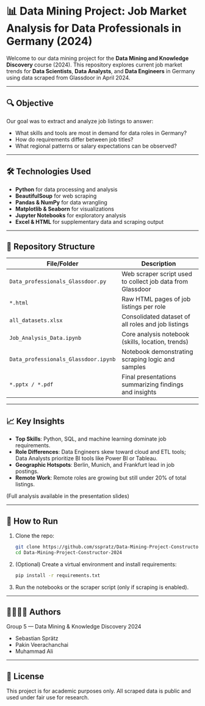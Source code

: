 # 📊 Data Mining Project: Job Market Analysis for Data Professionals in Germany (2024)

Welcome to our data mining project for the **Data Mining and Knowledge Discovery** course (2024). This repository explores current job market trends for **Data Scientists**, **Data Analysts**, and **Data Engineers** in Germany using data scraped from Glassdoor in April 2024.

---

## 🔍 Objective

Our goal was to extract and analyze job listings to answer:
- What skills and tools are most in demand for data roles in Germany?
- How do requirements differ between job titles?
- What regional patterns or salary expectations can be observed?

---

## 🛠️ Technologies Used

- **Python** for data processing and analysis
- **BeautifulSoup** for web scraping
- **Pandas & NumPy** for data wrangling
- **Matplotlib & Seaborn** for visualizations
- **Jupyter Notebooks** for exploratory analysis
- **Excel & HTML** for supplementary data and scraping output

---

## 📁 Repository Structure

| File/Folder | Description |
|------------|-------------|
| `Data_professionals_Glassdoor.py` | Web scraper script used to collect job data from Glassdoor |
| `*.html` | Raw HTML pages of job listings per role |
| `all_datasets.xlsx` | Consolidated dataset of all roles and job listings |
| `Job_Analysis_Data.ipynb` | Core analysis notebook (skills, location, trends) |
| `Data_professionals_Glassdoor.ipynb` | Notebook demonstrating scraping logic and samples |
| `*.pptx / *.pdf` | Final presentations summarizing findings and insights |

---

## 📈 Key Insights

- **Top Skills**: Python, SQL, and machine learning dominate job requirements.
- **Role Differences**: Data Engineers skew toward cloud and ETL tools; Data Analysts prioritize BI tools like Power BI or Tableau.
- **Geographic Hotspots**: Berlin, Munich, and Frankfurt lead in job postings.
- **Remote Work**: Remote roles are growing but still under 20% of total listings.

(Full analysis available in the presentation slides)

---

## 📌 How to Run

1. Clone the repo:
   ```bash
   git clone https://github.com/sspratz/Data-Mining-Project-Constructor-2024
   cd Data-Mining-Project-Constructor-2024
   ```

2. (Optional) Create a virtual environment and install requirements:
   ```bash
   pip install -r requirements.txt
   ```

3. Run the notebooks or the scraper script (only if scraping is enabled).

---

## 👨‍👩‍👧‍👦 Authors

Group 5 — Data Mining & Knowledge Discovery 2024  
- Sebastian Sprätz
- Pakin Veerachanchai
- Muhammad Ali

---

## 📄 License

This project is for academic purposes only. All scraped data is public and used under fair use for research.
